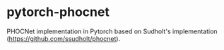# pytorch-phocnet
PHOCNet implementation in Pytorch based on Sudholt's implementation (https://github.com/ssudholt/phocnet).
